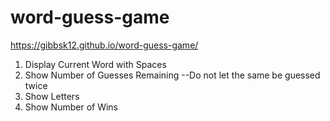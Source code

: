 # word-guess-game

https://gibbsk12.github.io/word-guess-game/

1. Display Current Word with Spaces
2. Show Number of Guesses Remaining
      --Do not let the same be guessed twice
3. Show Letters 
4. Show Number of Wins